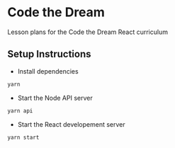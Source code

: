 # Code the Dream

Lesson plans for the Code the Dream React curriculum

## Setup Instructions

- Install dependencies

```sh
yarn
```

- Start the Node API server

```sh
yarn api
```

- Start the React developement server

```sh
yarn start
```
